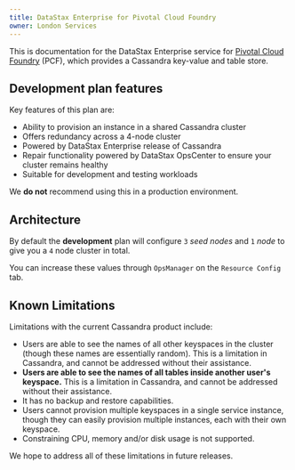 ```yaml
---
title: DataStax Enterprise for Pivotal Cloud Foundry
owner: London Services
---
```


This is documentation for the DataStax Enterprise service for [Pivotal Cloud Foundry](https://network.pivotal.io/products/pivotal-cf) (PCF), which provides a Cassandra key-value and table store.

## Development plan features
Key features of this plan are:

* Ability to provision an instance in a shared Cassandra cluster
* Offers redundancy across a 4-node cluster
* Powered by DataStax Enterprise release of Cassandra
* Repair functionality powered by DataStax OpsCenter to ensure your cluster remains healthy
* Suitable for development and testing workloads

We **do not** recommend using this in a production environment.

## Architecture
By default the **development** plan will configure `3` *seed nodes* and `1` *node* to give you a `4` node cluster in total.

You can increase these values through `OpsManager` on the `Resource Config` tab.

## Known Limitations

Limitations with the current Cassandra product include:

* Users are able to see the names of all other keyspaces in the cluster (though these names are essentially random). This is a limitation in Cassandra, and cannot be addressed without their assistance.
* **Users are able to see the names of all tables inside another user's keyspace.**  This is a limitation in Cassandra, and cannot be addressed without their assistance.
* It has no backup and restore capabilities.
* Users cannot provision multiple keyspaces in a single service instance,
  though they can easily provision multiple instances, each with their own
  keyspace.
* Constraining CPU, memory and/or disk usage is not supported.

We hope to address all of these limitations in future releases.

